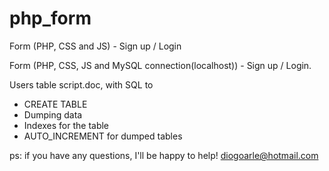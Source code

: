 # php_form
Form (PHP, CSS and JS) - Sign up / Login

Form (PHP, CSS, JS and MySQL connection(localhost)) - Sign up / Login.

Users table script.doc, with SQL to 
- CREATE TABLE
- Dumping data
- Indexes for the table
- AUTO_INCREMENT for dumped tables


ps: if you have any questions, I'll be happy to help!
diogoarle@hotmail.com
